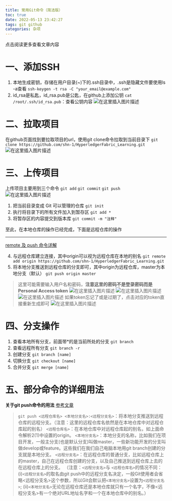 ```yaml
---
title: 常用Git命令（简洁版）
toc: true
date: 2022-05-13 23:42:27
tags: git github
categories: 杂项
---
```


​​点击阅读更多查看文章内容<!--more-->

# 一、添加SSH

1. 本地生成密钥，存储在用户目录(~)下的.ssh目录中，.ssh是隐藏文件要使用ls -a查看
`ssh-keygen -t rsa -C "your_email@example.com"`
2. id_rsa是私匙，id_rsa.pub是公匙，在github上添加公钥
`cat /root/.ssh/id_rsa.pub`：查看公钥内容
![在这里插入图片描述](https://cdn.jsdelivr.net/gh/shnpd/blog-pic@main/csdn/fbd5997c1048413f78e576f1013dca45_1740930577064.png)

# 二、拉取项目
在github页面找到要拉取项目的url，使用git clone命令拉取到当前目录下
`git clone https://github.com/shn-1/HyperledgerFabric_Learning.git`
![在这里插入图片描述](https://cdn.jsdelivr.net/gh/shnpd/blog-pic@main/csdn/fbf0844d85bba60efa45de3c929320d4_1740930577064.png)

# 三、上传项目
上传项目主要用到三个命令
`git add`
`git commit`
`git push`
![在这里插入图片描述](https://cdn.jsdelivr.net/gh/shnpd/blog-pic@main/csdn/7a82e61b4ac2fdcbd9ac59db82e78037_1740930577064.png%20=500x)


1. 把当前目录变成 Git 可以管理的仓库 
`git init`
2. 执行将目录下的所有文件加入到暂存区
`git add *`
3. 将暂存区的内容提交到版本库
`git commit -m "注释"`

至此，在本地仓库的操作已经完成，下面是远程仓库的操作

---
[remote 及 push 命令详解](https://blog.csdn.net/wq6ylg08/article/details/89028412)

4. 与远程仓库建立连接，其中origin可以视为远程仓库在本地的别名
`git remote add origin https://github.com/shn-1/HyperledgerFabric_Learning.git`
5. 将本地分支推送到远程仓库的分支即可，其中origin为远程仓库，master为本地分支（默认）
`git push origin master`

>这里可能需要输入用户名和密码，**注意这里的密码不是登录密码而是Personal Access token**
>![在这里插入图片描述](https://cdn.jsdelivr.net/gh/shnpd/blog-pic@main/csdn/94e2c788e9c6ef3060718784801c3c37_1740930577064.png%20=500x)
![在这里插入图片描述](https://cdn.jsdelivr.net/gh/shnpd/blog-pic@main/csdn/b4208248fa6aa8204959e48e260b3019_1740930577064.png%20=500x)
![在这里插入图片描述](https://cdn.jsdelivr.net/gh/shnpd/blog-pic@main/csdn/bd0af52c5744689252e08cdcc8a8c8e8_1740930584194.png%20=500x)
>如果token忘记了或是过期了，点击对应的token直接重新生成即可
![在这里插入图片描述](https://cdn.jsdelivr.net/gh/shnpd/blog-pic@main/csdn/0ca3844f0f9274d284c92edf4e6e0213_1740930584194.png%20=500x)
# 四、分支操作

1. 查看本地所有分支，前面带*的是当前所处的分支
`git branch`
2. 查看远程所有分支
`git branch -r`
3. 创建分支
`git branch [name]`
4. 切换分支
`git checkout [name]`
5. 合并分支
`git merge [name]`

# 五、部分命令的详细用法
**关于git push命令的用法**
[参考文章](https://lijunde.blog.csdn.net/article/details/89028412)
>`git push <远程仓库名> <本地分支名>:<远程分支名>`：将本地分支推送到远程仓库的远程分支。（注意：这里的远程仓库名依然是在本地仓库中对远程仓库起的别名）
`<远程仓库名>`：在本地仓库中对远程仓库起的别名，如上面命令解析2(1)中设置的origin。
`<本地分支名>`：本地分支的名称，比如我们在项目开发，一般主分支(也是默认分支)叫做master，一些新功能开发的分支叫做develop或feature。这些我们在我们自己电脑本地用git branch创建的分支就是本地分支。
`<远程分支名>`：在远程仓库的普通分支，比如远程仓库上的master，自己在远程仓库创建的分支，以及自己推送到远程仓库上去的在远程仓库上的分支。
（注意：`<远程分支名>`与 `<远程仓库名>`的情况不同：
(i)`<远程分支名>`的取名由git push中的远程分支名决定，一般Git使用者会省略<远程分支名>这个参数，所以Git会默认把`<本地分支名>`设置为`<远程分支名>`;
(ii)`<本地分支名>`无论在远程仓库还是本地仓库就只有一个名字，不像<远程分支名>有一个绝对URL地址名字和一个在本地仓库中的别名。）
